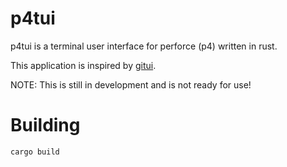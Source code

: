 # p4tui

p4tui is a terminal user interface for perforce (p4) written in rust.

This application is inspired by [gitui](https://github.com/extrawurst/gitui).

NOTE: This is still in development and is not ready for use!

# Building
```
cargo build
```
